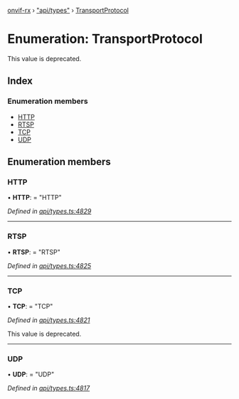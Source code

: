 [onvif-rx](../README.md) › ["api/types"](../modules/_api_types_.md) › [TransportProtocol](_api_types_.transportprotocol.md)

# Enumeration: TransportProtocol

This value is deprecated.

## Index

### Enumeration members

* [HTTP](_api_types_.transportprotocol.md#http)
* [RTSP](_api_types_.transportprotocol.md#rtsp)
* [TCP](_api_types_.transportprotocol.md#tcp)
* [UDP](_api_types_.transportprotocol.md#udp)

## Enumeration members

###  HTTP

• **HTTP**: = "HTTP"

*Defined in [api/types.ts:4829](https://github.com/patrickmichalina/onvif-rx/blob/3e9b152/src/api/types.ts#L4829)*

___

###  RTSP

• **RTSP**: = "RTSP"

*Defined in [api/types.ts:4825](https://github.com/patrickmichalina/onvif-rx/blob/3e9b152/src/api/types.ts#L4825)*

___

###  TCP

• **TCP**: = "TCP"

*Defined in [api/types.ts:4821](https://github.com/patrickmichalina/onvif-rx/blob/3e9b152/src/api/types.ts#L4821)*

This value is deprecated.

___

###  UDP

• **UDP**: = "UDP"

*Defined in [api/types.ts:4817](https://github.com/patrickmichalina/onvif-rx/blob/3e9b152/src/api/types.ts#L4817)*
